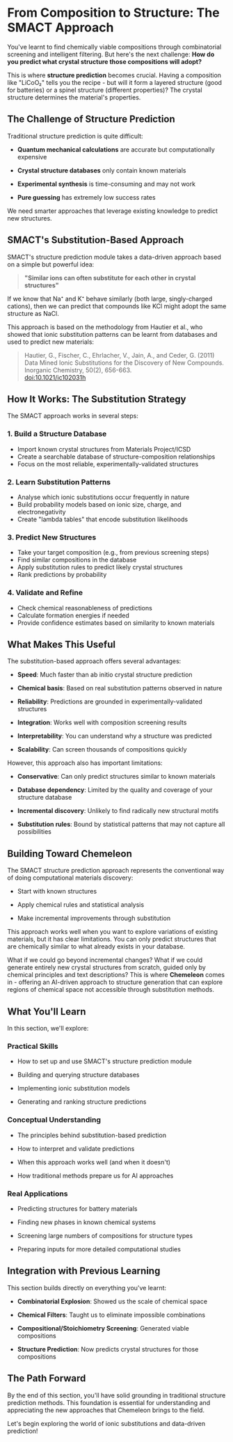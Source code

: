 # From Composition to Structure: The SMACT Approach

You've learnt to find chemically viable compositions through combinatorial screening and intelligent filtering. But here's the next challenge: **How do you predict what crystal structure those compositions will adopt?**

This is where **structure prediction** becomes crucial. Having a composition like "LiCoO₂" tells you the recipe - but will it form a layered structure (good for batteries) or a spinel structure (different properties)? The crystal structure determines the material's properties.

## The Challenge of Structure Prediction

Traditional structure prediction is quite difficult:

- **Quantum mechanical calculations** are accurate but computationally expensive

- **Crystal structure databases** only contain known materials

- **Experimental synthesis** is time-consuming and may not work

- **Pure guessing** has extremely low success rates

We need smarter approaches that leverage existing knowledge to predict new structures.

## SMACT's Substitution-Based Approach

SMACT's structure prediction module takes a data-driven approach based on a simple but powerful idea:

> **"Similar ions can often substitute for each other in crystal structures"**

If we know that Na⁺ and K⁺ behave similarly (both large, singly-charged cations), then we can predict that compounds like KCl might adopt the same structure as NaCl.

This approach is based on the methodology from Hautier et al., who showed that ionic substitution patterns can be learnt from databases and used to predict new materials:

> Hautier, G., Fischer, C., Ehrlacher, V., Jain, A., and Ceder, G. (2011)  
> Data Mined Ionic Substitutions for the Discovery of New Compounds.  
> Inorganic Chemistry, 50(2), 656-663.  
> [doi:10.1021/ic102031h](https://pubs.acs.org/doi/10.1021/ic102031h)

## How It Works: The Substitution Strategy

The SMACT approach works in several steps:

### 1. **Build a Structure Database**

- Import known crystal structures from Materials Project/ICSD
- Create a searchable database of structure-composition relationships
- Focus on the most reliable, experimentally-validated structures

### 2. **Learn Substitution Patterns**

- Analyse which ionic substitutions occur frequently in nature
- Build probability models based on ionic size, charge, and electronegativity
- Create "lambda tables" that encode substitution likelihoods

### 3. **Predict New Structures**

- Take your target composition (e.g., from previous screening steps)
- Find similar compositions in the database
- Apply substitution rules to predict likely crystal structures
- Rank predictions by probability

### 4. **Validate and Refine**

- Check chemical reasonableness of predictions
- Calculate formation energies if needed
- Provide confidence estimates based on similarity to known materials

## What Makes This Useful

The substitution-based approach offers several advantages:

- **Speed**: Much faster than ab initio crystal structure prediction

- **Chemical basis**: Based on real substitution patterns observed in nature

- **Reliability**: Predictions are grounded in experimentally-validated structures

- **Integration**: Works well with composition screening results

- **Interpretability**: You can understand why a structure was predicted

- **Scalability**: Can screen thousands of compositions quickly

However, this approach also has important limitations:

- **Conservative**: Can only predict structures similar to known materials

- **Database dependency**: Limited by the quality and coverage of your structure database

- **Incremental discovery**: Unlikely to find radically new structural motifs

- **Substitution rules**: Bound by statistical patterns that may not capture all possibilities

## Building Toward Chemeleon

The SMACT structure prediction approach represents the conventional way of doing computational materials discovery:

- Start with known structures

- Apply chemical rules and statistical analysis

- Make incremental improvements through substitution

This approach works well when you want to explore variations of existing materials, but it has clear limitations. You can only predict structures that are chemically similar to what already exists in your database.

What if we could go beyond incremental changes? What if we could generate entirely new crystal structures from scratch, guided only by chemical principles and text descriptions? This is where **Chemeleon** comes in - offering an AI-driven approach to structure generation that can explore regions of chemical space not accessible through substitution methods.

## What You'll Learn

In this section, we'll explore:

### Practical Skills

- How to set up and use SMACT's structure prediction module

- Building and querying structure databases

- Implementing ionic substitution models

- Generating and ranking structure predictions

### Conceptual Understanding

- The principles behind substitution-based prediction

- How to interpret and validate predictions

- When this approach works well (and when it doesn't)

- How traditional methods prepare us for AI approaches

### Real Applications

- Predicting structures for battery materials

- Finding new phases in known chemical systems

- Screening large numbers of compositions for structure types

- Preparing inputs for more detailed computational studies

## Integration with Previous Learning

This section builds directly on everything you've learnt:

- **Combinatorial Explosion**: Showed us the scale of chemical space

- **Chemical Filters**: Taught us to eliminate impossible combinations

- **Compositional/Stoichiometry Screening**: Generated viable compositions

- **Structure Prediction**: Now predicts crystal structures for those compositions

## The Path Forward

By the end of this section, you'll have solid grounding in traditional structure prediction methods. This foundation is essential for understanding and appreciating the new approaches that Chemeleon brings to the field.

Let's begin exploring the world of ionic substitutions and data-driven prediction!
